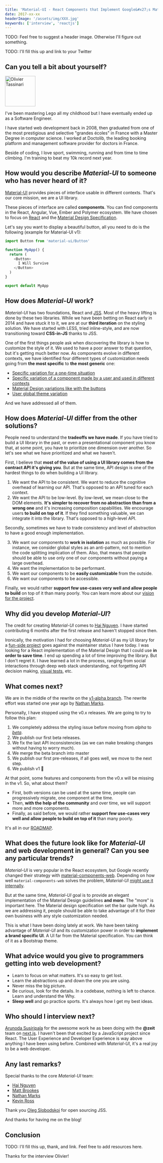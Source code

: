 ```yaml
---
title: 'Material-UI - React Components that Implement Google&#x27;s Material Design - Interview with Olivier Tassinari'
date: 2017-xx-xx
headerImage: '/assets/img/XXX.jpg'
keywords: ['interview', 'reactjs']
---
```


TODO: Feel free to suggest a header image. Otherwise I'll figure out something.

TODO: I'll fill this up and link to your Twitter

## Can you tell a bit about yourself?

<p>
<span class="author">
  <img src="https://www.gravatar.com/avatar/e2b3127c877367bce1892635ffe153d0?s=200" alt="Olivier Tassinari" class="author" width="100" height="100" />
</span>
</p>

I've been mastering Lego all my childhood but I have eventually ended up as a Software Engineer.

I have started web development back in 2008, then graduated from one of the most prestigious and selective "grandes écoles" in France with a Master Degree in computer science.
I worked at Doctolib, the leading booking platform and management software provider for doctors in France.

Beside of coding, I love sport, swimming, running and from time to time climbing.
I'm training to beat my 10k record next year.

## How would you describe *Material-UI* to someone who has never heard of it?

[Material-UI](https://github.com/callemall/material-ui) provides pieces of interface usable in different contexts. That's our core mission, we are a UI library.

These pieces of interface are called **components**.
You can find components in the React, Angular, Vue, Ember and Polymer ecosystem.
We have chosen to focus on [React](https://facebook.github.io/react/) and the [Material Design Specification](https://material.io/guidelines/).

Let's say you want to display a beautiful button, all you need to do is the following (example for Material-UI v1):

```js
import Button from 'material-ui/Button'

function MyApp() {
  return (
    <Button>
      I Will Survive
    </Button>
  )
}

export default MyApp
```

## How does *Material-UI* work?

*Material-UI* has two foundations, React and [JSS](https://github.com/cssinjs/jss).
Most of the heavy lifting is done by these two libraries.
While we have been betting on React early in 2014 and have stuck it to it,
we are at our **third iteration** on the styling solution.
We have started with LESS, tried inline-style, and are now transitioning toward **CSS-in-JS** thanks to JSS.

One of the first things people ask when discovering the library is how to customize the style of it.
We used to have a poor answer to that question, but it's getting much better now.
As components evolve in different contexts, we have identified four different types of customization needs going from **the most specific** to **the most generic** one:

- [Specific variation for a one-time situation](https://material-ui-1dab0.firebaseapp.com/customization/overrides#1-specific-variation-for-a-one-time-situation)
- [Specific variation of a component made by a user and used in different contexts](https://material-ui-1dab0.firebaseapp.com/customization/overrides#2-specific-variation-of-a-component)
- [Material Design variations like with the buttons](https://material-ui-1dab0.firebaseapp.com/customization/overrides#3-material-design-variations)
- [User global theme variation](https://material-ui-1dab0.firebaseapp.com/customization/overrides#4-user-global-theme-variation)

And we have addressed all of them.

## How does *Material-UI* differ from the other solutions?

People need to understand the **tradeoffs we have made**.
If you have tried to build a UI library in the past, or even a presentational component you know that, at some point, you have to prioritize one dimension over another.
So let's see what we have prioritized and what we haven't.

First, I believe that **most of the value of using a UI library comes from the contract API it's giving you**. But at the same time, API design is one of the hardest things to do when building a UI library.

1. We want the API to be consistent. We want to reduce the cognitive overhead of learning our API.
That's opposed to an API tuned for each context.
2. We want the API to be low-level. By low-level, we mean close to the DOM elements.
**It's simpler to recover from no abstraction than from a wrong one** and it's increasing composition capabilities. We encourage users **to build on top of it**. If they find something valuable, we can integrate it into the library. That's opposed to a high-level API.

Secondly, sometimes we have to trade consistency and level of abstraction to have a good enough implementation.

3. We want our components to **work in isolation** as much as possible.
For instance, we consider global styles as an anti-pattern, not to mention the code splitting implication of them.
Also, that means that people should be able to use only one of our components without paying a large overhead.
4. We want the implementation to be performant.
5. We want our components to be **easily customizable** from the outside.
6. We want our components to be accessible.

Finally, we would rather **support few use-cases very well and allow people to build** on top of it than many poorly.
You can learn more about our [vision for the project](https://material-ui-1dab0.firebaseapp.com/discover-more/vision#material-ui-s-vision).

## Why did you develop *Material-UI*?

The credit for creating *Material-UI* comes to [Hai Nguyen](https://twitter.com/haicea).
I have started contributing 6 months after the first release and haven't stopped since then.

Ironically, the motivation I had for choosing *Material-UI* as my UI library for a [fun-side project](https://github.com/oliviertassinari/SplitMe) goes against the maintainer status I have today.
I was looking for a React implementation of the Material Design that I could use **in order to save time**. I end up spending a lot of time improving the library.
But I don't regret it. I have learned a lot in the process, ranging from social interactions through deep web stack understanding, not forgetting API decision making, [visual tests](https://www.argos-ci.com/callemall/material-ui), etc.

## What comes next?

We are in the middle of the rewrite on the [v1-alpha branch](https://github.com/callemall/material-ui/tree/v1-alpha). The rewrite effort was started one year ago by [Nathan Marks](https://github.com/nathanmarks).

Personally, I have stopped using the v0.x releases. We are going to try to follow this plan:
1. We completely address the styling issue before moving from *alpha* to [*beta*](https://github.com/callemall/material-ui/milestone/22).
2. We publish our first beta releases.
3. We fix the last API inconsistencies (as we can make breaking changes without having to worry much).
4. We merge the beta branch into master
5. We publish our first pre-releases, if all goes well, we move to the next step.
6. We publish v1 :tada:

At that point, some features and components from the v0.x will be missing in the v1.
So, what about them?
- First, both versions can be used at the same time, people can progressively migrate, one component at the time.
- Then, **with the help of the community** and over time, we will support more and more components.
- Finally, as said before, we would rather **support few use-cases very well and allow people to build on top of it** than many poorly.

It's all in our [ROADMAP](https://github.com/callemall/material-ui/blob/master/ROADMAP.md).

## What does the future look like for *Material-UI* and web development in general? Can you see any particular trends?

*Material-UI* is very popular in the React ecosystem, but Google recently changed their strategy with [material-components-web](https://github.com/material-components/material-components-web).
Depending on how well `material-components-web` solves the problem, *Material-UI* [might use it internally](https://github.com/callemall/material-ui/issues/6799).

But at the same time, *Material-UI* goal is to provide an elegant implementation of the Material Design guidelines **and more**. The "more" is important here.
The Material design specification set the bar quite high. As we are addressing it, people should be able to take advantage of it for their own business with any style customization needed.

This is what I have been doing lately at work.
We have been taking advantage of *Material-UI* and its customization power in order to **implement a brand specific UI**.
A UI far from the Material specification. You can think of it as a Bootstrap theme.

## What advice would you give to programmers getting into web development?

- Learn to focus on what matters. It's so easy to get lost.
- Learn the abstractions up and down the one you are using.
- Never miss the big picture.
- Be curious, look for the details. In a codebase, nothing is left to chance. Learn and understand the Why.
- **Sleep well** and go practice sports. It's always how I get my best ideas.

## Who should I interview next?

[Arunoda Susiripala](https://twitter.com/arunoda) for the awesome work he as been doing with the **@zeit** team on [next.js](https://github.com/zeit/next.js).
I haven't been that excited by a JavaScript project since React. The User Experience and Developer Experience is way above anything I have been using before.
Combined with *Material-UI*, it's a real joy to be a web developer.

## Any last remarks?

Special thanks to the core *Material-UI* team:
- [Hai Nguyen](https://twitter.com/haicea)
- [Matt Brookes](https://twitter.com/randomtechdude)
- [Nathan Marks](https://github.com/nathanmarks)
- [Kevin Ross](https://twitter.com/rosskevin)

Thank you [Oleg Slobodskoi](https://twitter.com/oleg008) for open sourcing JSS.

And thanks for having me on the blog!

## Conclusion

TODO: I'll fill this up, thank, and link. Feel free to add resources here.

Thanks for the interview Olivier!